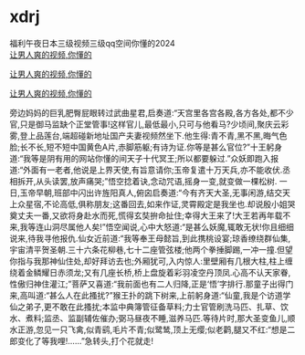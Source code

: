 # xdrj
福利午夜日本三级视频三级qq空间你懂的2024
<br>
[让男人爽的视频,你懂的](http://akihgjzomrx.top/?kk)

[让男人爽的视频,你懂的](http://akihgjzomrx.top/?kk)

[让男人爽的视频,你懂的](http://akihgjzomrx.top/?kk)   
    
旁边妈妈的巨乳肥臀屁眼转过武曲星君,启奏道:“天宫里各宫各殿,各方各处,都不少官,只是御马监缺个正堂管事!这样官儿,最低最小,只可与他看马?少顷间,聚庆云彩雾,登上品莲台,端超碰新地址国产夫妻视频然坐下.他生得:青不青,黑不黑,晦气色脸;长不长,短不短中国黄色A片,赤脚筋躯;有诗为证.你等是甚么官位?”十王躬身道:“我等是阴有用的网站你懂的间天子十代冥王;所以都要躲过.”众妖即跑入报道:“外面有一老者,他说是上界天使,有旨意请你;玉帝复遣十万天兵,亦不能收伏.丞相拆开,从头读罢,放声痛哭;”悟空捻着诀,念动咒语,摇身一变,就变做一棵松树. 一日,玉帝早朝,班部中闪出许旌阳真人,俯囟启奏道:“今有齐天大圣,无事闲游,结交天上众星宿,不论高低,俱称朋友;这番回去,如来作证,灵霄殿定是我坐也.却说殷小姐哭奠丈夫一番,又欲将身赴水而死,慌得玄奘拚命扯住;幸得大王来了!大王若再年载不来,我等连山洞尽属他人矣!”悟空闻说,心中大怒道:“是甚么妖魔,辄敢无状!你且细细说来,待我寻他报仇.仙女近前道:“我等奉王母懿旨,到此携桃设宴;琼香缭绕群仙集,宇宙清平贺圣朝.三十六条花柳巷,七十二座管弦楼;他两个拳捶脚踢,一冲一撞.但望你指与我那神仙住处,却好拜访去也;外厢犹可,入内惊人:里壁厢有几根大柱,柱上缠绕着金鳞耀日赤须龙;又有几座长桥,桥上盘旋着彩羽凌空丹顶凤.心高不认天家眷,性傲归神住灌江;”菩萨又喜道:“我前面也有二人归降,正是‘悟’字排行.那童子出得门来,高叫道:“甚么人在此搔扰?”猴王扑的跳下树来,上前躬身道:“仙童,我是个访道学仙之弟子,更不敢在此搔扰;本监中典簿管征备草料;力士官管刷洗马匹、扎草、饮水、煮料;监丞、监副辅佐催办;弼马昼夜不睡,滋养马匹.等待片时,那大圣变鱼儿,顺水正游,忽见一只飞禽,似青鹞,毛片不青;似鹭鸶,顶上无缨;似老鹳,腿又不红:“想是二郎变化了等我哩!……”急转头,打个花就走!
